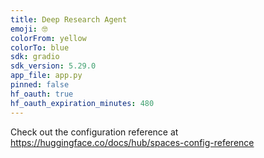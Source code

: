 ```yaml
---
title: Deep Research Agent
emoji: 🤓
colorFrom: yellow
colorTo: blue
sdk: gradio
sdk_version: 5.29.0
app_file: app.py
pinned: false
hf_oauth: true
hf_oauth_expiration_minutes: 480
---
```


Check out the configuration reference at https://huggingface.co/docs/hub/spaces-config-reference